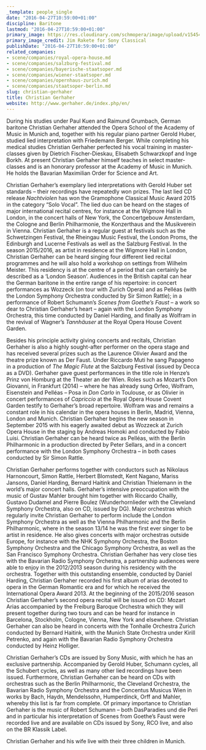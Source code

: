 ```yaml
---
_template: people_single
date: "2016-04-27T10:59:00+01:00"
discipline: Baritone
lastmod: "2016-04-27T10:59:00+01:00"
primary_image: https://res.cloudinary.com/schmopera/image/upload/v1545409169/media/webhook-uploads/1461751159646/2016-04-27---Christian-Gerhaher.jpg.jpg
primary_image_credit: Jim Rakete for Sony Classical
publishDate: "2016-04-27T10:59:00+01:00"
related_companies:
- scene/companies/royal-opera-house.md
- scene/companies/salzburg-festival.md
- scene/companies/bayerische-staatsoper.md
- scene/companies/wiener-staatsoper.md
- scene/companies/opernhaus-zurich.md
- scene/companies/staatsoper-berlin.md
slug: christian-gerhaher
title: Christian Gerhaher
website: http://www.gerhaher.de/index.php/en/
---
```


During his studies under Paul Kuen and Raimund Grumbach, German baritone Christian Gerhaher attended the Opera School of the Academy of Music in Munich and, together with his regular piano partner Gerold Huber, studied lied interpretation with Friedemann Berger. While completing his medical studies Christian Gerhaher perfected his vocal training in master-classes given by Dietrich Fischer-Dieskau, Elisabeth Schwarzkopf and Inge Borkh. At present Christian Gerhaher himself teaches in select master-classes and is an honorary professor at the Academy of Music in Munich. He holds the Bavarian Maximilian Order for Science and Art.

Christian Gerhaher’s exemplary lied interpretations with Gerold Huber set standards – their recordings have repeatedly won prizes. The last lied CD release *Nachtviolen* has won the Gramophone Classical Music Award 2015 in the category “Solo Vocal”. The lied duo can be heard on the stages of major international recital centres, for instance at the Wigmore Hall in London, in the concert halls of New York, the Concertgebouw Amsterdam, the Cologne and Berlin Philharmonie, the Konzerthaus and the Musikverein in Vienna. Christian Gerhaher is a regular guest at festivals such as the Schwetzingen Festival, the Rheingau Music Festival, the London Proms, the Edinburgh and Lucerne Festivals as well as the Salzburg Festival. In the season 2015/2016, as artist in residence at the Wigmore Hall in London, Christian Gerhaher can be heard singing four different lied recital programmes and he will also hold a workshop on settings from Wilhelm Meister. This residency is at the centre of a period that can certainly be described as a ‘London Season’. Audiences in the British capital can hear the German baritone in the entire range of his repertoire: in concert performances as Wozzeck (on tour with Zurich Opera) and as Pelléas (with the London Symphony Orchestra conducted by Sir Simon Rattle); in a performance of Robert Schumann’s *Scenes from Goethe’s Faust* – a work so dear to Christian Gerhaher’s heart – again with the London Symphony Orchestra, this time conducted by Daniel Harding, and finally as Wolfram in the revival of Wagner’s *Tannhäuser* at the Royal Opera House Covent Garden.

Besides his principle activity giving concerts and recitals, Christian Gerhaher is also a highly sought-after performer on the opera stage and has received several prizes such as the Laurence Olivier Award and the theatre prize known as Der Faust. Under Riccardo Muti he sang Papageno in a production of *The Magic Flute* at the Salzburg Festival (issued by Decca as a DVD). Gerhaher gave guest performances in the title role in Henze’s Prinz von Homburg at the Theater an der Wien. Roles such as Mozart’s Don Giovanni, in Frankfurt (2014) – where he has already sung Orfeo, Wolfram, Eisenstein and Pelléas – Posa in *Don Carlo* in Toulouse, or as Olivier in concert performances of *Capriccio* at the Royal Opera House Covent Garden testify to Gerhaher’s broad repertoire. Wolfram was and remains a constant role in his calendar in the opera houses in Berlin, Madrid, Vienna, London and Munich. Christian Gerhaher begins the new season in September 2015 with his eagerly awaited debut as Wozzeck at Zurich Opera House in the staging by Andreas Homoki and conducted by Fabio Luisi. Christian Gerhaher can be heard twice as Pelléas, with the Berlin Philharmonic in a production directed by Peter Sellars, and in a concert performance with the London Symphony Orchestra – in both cases conducted by Sir Simon Rattle.

Christian Gerhaher performs together with conductors such as Nikolaus Harnoncourt, Simon Rattle, Herbert Blomstedt, Kent Nagano, Mariss Jansons, Daniel Harding, Bernard Haitink and Christian Thielemann in the world’s major concert halls. Gerhaher’s intensive preoccupation with the music of Gustav Mahler brought him together with Riccardo Chailly, Gustavo Dudamel and Pierre Boulez (Wunderhornlieder with the Cleveland Symphony Orchestra, also on CD, issued by DG). Major orchestras which regularly invite Christian Gerhaher to perform include the London Symphony Orchestra as well as the Vienna Philharmonic and the Berlin Philharmonic, where in the season 13/14 he was the first ever singer to be artist in residence. He also gives concerts with major orchestras outside Europe, for instance with the NHK Symphony Orchestra, the Boston Symphony Orchestra and the Chicago Symphony Orchestra, as well as the San Francisco Symphony Orchestra. Christian Gerhaher has very close ties with the Bavarian Radio Symphony Orchestra, a partnership audiences were able to enjoy in the 2012/2013 season during his residency with the orchestra. Together with this outstanding ensemble, conducted by Daniel Harding, Christian Gerhaher recorded his first album of arias devoted to opera in the German Romantic era and for which he received the International Opera Award 2013. At the beginning of the 2015/2016 season Christian Gerhaher’s second opera recital will be issued on CD: Mozart Arias accompanied by the Freiburg Baroque Orchestra which they will present together during two tours and can be heard for instance in Barcelona, Stockholm, Cologne, Vienna, New York and elsewhere. Christian Gerhaher can also be heard in concerts with the Tonhalle Orchestra Zurich conducted by Bernard Haitink, with the Munich State Orchestra under Kirill Petrenko, and again with the Bavarian Radio Symphony Orchestra conducted by Heinz Holliger.

Christian Gerhaher’s CDs are issued by Sony Music, with which he has an exclusive partnership. Accompanied by Gerold Huber, Schumann cycles, all the Schubert cycles, as well as many other lied recordings have been issued. Furthermore, Christian Gerhaher can be heard on CDs with orchestras such as the Berlin Philharmonic, the Cleveland Orchestra, the Bavarian Radio Symphony Orchestra and the Concentus Musicus Wien in works by Bach, Haydn, Mendelssohn, Humperdinck, Orff and Mahler, whereby this list is far from complete. Of primary importance to Christian Gerhaher is the music of Robert Schumann – both DasParadies und die Peri and in particular his interpretation of Scenes from Goethe’s Faust were recorded live and are available on CDs issued by Sony, RCO live, and also on the BR Klassik Label.

Christian Gerhaher and his wife live with their three children in Munich.
